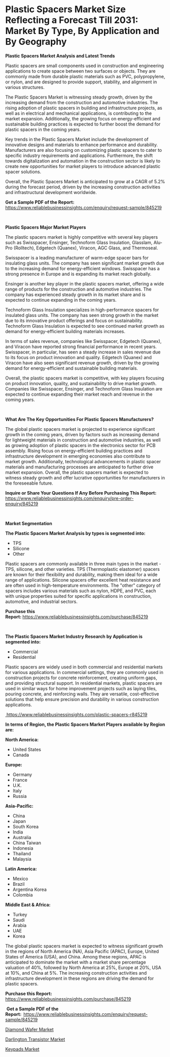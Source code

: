 <p><h1>Plastic Spacers Market Size Reflecting a Forecast Till 2031: Market By Type, By Application and By Geography</h1></p><p><strong>Plastic Spacers Market Analysis and Latest Trends</strong></p>
<p><p>Plastic spacers are small components used in construction and engineering applications to create space between two surfaces or objects. They are commonly made from durable plastic materials such as PVC, polypropylene, or nylon, and are designed to provide support, stability, and alignment in various structures.</p><p>The Plastic Spacers Market is witnessing steady growth, driven by the increasing demand from the construction and automotive industries. The rising adoption of plastic spacers in building and infrastructure projects, as well as in electrical and mechanical applications, is contributing to the market expansion. Additionally, the growing focus on energy-efficient and sustainable building practices is expected to further boost the demand for plastic spacers in the coming years.</p><p>Key trends in the Plastic Spacers Market include the development of innovative designs and materials to enhance performance and durability. Manufacturers are also focusing on customizing plastic spacers to cater to specific industry requirements and applications. Furthermore, the shift towards digitalization and automation in the construction sector is likely to create new opportunities for market players to introduce advanced plastic spacer solutions.</p><p>Overall, the Plastic Spacers Market is anticipated to grow at a CAGR of 5.2% during the forecast period, driven by the increasing construction activities and infrastructural development worldwide.</p></p>
<p><strong>Get a Sample PDF of the Report:&nbsp;</strong> <a href="https://www.reliablebusinessinsights.com/enquiry/request-sample/845219">https://www.reliablebusinessinsights.com/enquiry/request-sample/845219</a></p>
<p>&nbsp;</p>
<p><strong>Plastic Spacers Major Market Players</strong></p>
<p><p>The plastic spacers market is highly competitive with several key players such as Swisspacer, Ensinger, Technoform Glass Insulation, Glasslam, Alu-Pro (Rolltech), Edgetech (Quanex), Viracon, AGC Glass, and Thermoseal. </p><p>Swisspacer is a leading manufacturer of warm-edge spacer bars for insulating glass units. The company has seen significant market growth due to the increasing demand for energy-efficient windows. Swisspacer has a strong presence in Europe and is expanding its market reach globally.</p><p>Ensinger is another key player in the plastic spacers market, offering a wide range of products for the construction and automotive industries. The company has experienced steady growth in its market share and is expected to continue expanding in the coming years.</p><p>Technoform Glass Insulation specializes in high-performance spacers for insulated glass units. The company has seen strong growth in the market due to its innovative product offerings and focus on sustainability. Technoform Glass Insulation is expected to see continued market growth as demand for energy-efficient building materials increases.</p><p>In terms of sales revenue, companies like Swisspacer, Edgetech (Quanex), and Viracon have reported strong financial performance in recent years. Swisspacer, in particular, has seen a steady increase in sales revenue due to its focus on product innovation and quality. Edgetech (Quanex) and Viracon have also seen significant revenue growth, driven by the growing demand for energy-efficient and sustainable building materials.</p><p>Overall, the plastic spacers market is competitive, with key players focusing on product innovation, quality, and sustainability to drive market growth. Companies like Swisspacer, Ensinger, and Technoform Glass Insulation are expected to continue expanding their market reach and revenue in the coming years.</p></p>
<p>&nbsp;</p>
<p><strong>What Are The Key Opportunities For Plastic Spacers Manufacturers?</strong></p>
<p><p>The global plastic spacers market is projected to experience significant growth in the coming years, driven by factors such as increasing demand for lightweight materials in construction and automotive industries, as well as growing adoption of plastic spacers in the electronics sector for PCB assembly. Rising focus on energy-efficient building practices and infrastructure development in emerging economies also contribute to market growth. Additionally, technological advancements in plastic spacer materials and manufacturing processes are anticipated to further drive market expansion. Overall, the plastic spacers market is expected to witness steady growth and offer lucrative opportunities for manufacturers in the foreseeable future.</p></p>
<p><strong>Inquire or Share Your Questions If Any Before Purchasing This Report:</strong> <a href="https://www.reliablebusinessinsights.com/enquiry/pre-order-enquiry/845219">https://www.reliablebusinessinsights.com/enquiry/pre-order-enquiry/845219</a></p>
<p>&nbsp;</p>
<p><strong>Market Segmentation</strong></p>
<p><strong>The Plastic Spacers Market Analysis by types is segmented into:</strong></p>
<p><ul><li>TPS</li><li>Silicone</li><li>Other</li></ul></p>
<p><p>Plastic spacers are commonly available in three main types in the market - TPS, silicone, and other varieties. TPS (Thermoplastic elastomer) spacers are known for their flexibility and durability, making them ideal for a wide range of applications. Silicone spacers offer excellent heat resistance and are often used in high-temperature environments. The "other" category of spacers includes various materials such as nylon, HDPE, and PVC, each with unique properties suited for specific applications in construction, automotive, and industrial sectors.</p></p>
<p><strong>Purchase this Report:&nbsp;</strong><a href="https://www.reliablebusinessinsights.com/purchase/845219">https://www.reliablebusinessinsights.com/purchase/845219</a></p>
<p>&nbsp;</p>
<p><strong>The Plastic Spacers Market Industry Research by Application is segmented into:</strong></p>
<p><ul><li>Commercial</li><li>Residential</li></ul></p>
<p><p>Plastic spacers are widely used in both commercial and residential markets for various applications. In commercial settings, they are commonly used in construction projects for concrete reinforcement, creating uniform gaps, and providing structural support. In residential markets, plastic spacers are used in similar ways for home improvement projects such as laying tiles, pouring concrete, and reinforcing walls. They are versatile, cost-effective solutions that help ensure precision and durability in various construction applications.</p></p>
<p><a href="https://www.reliablebusinessinsights.com/plastic-spacers-r845219">&nbsp;https://www.reliablebusinessinsights.com/plastic-spacers-r845219</a></p>
<p><strong>In terms of Region, the Plastic Spacers Market Players available by Region are:</strong></p>
<p>
    <p> <strong> North America: </strong>
        <ul>
            <li>United States</li>
            <li>Canada</li>
        </ul>
        </p> 
    <p> <strong> Europe: </strong>
        <ul>
            <li>Germany</li>
            <li>France</li>
            <li>U.K.</li>
            <li>Italy</li>
            <li>Russia</li>
        </ul>
        </p> 
    <p> <strong> Asia-Pacific: </strong>
        <ul>
            <li>China</li>
            <li>Japan</li>
            <li>South Korea</li>
            <li>India</li>
            <li>Australia</li>
            <li>China Taiwan</li>
            <li>Indonesia</li>
            <li>Thailand</li>
            <li>Malaysia</li>
        </ul>
        </p> 
    <p> <strong> Latin America: </strong>
        <ul>
            <li>Mexico</li>
            <li>Brazil</li>
            <li>Argentina Korea</li>
            <li>Colombia</li>
        </ul>
        </p> 
    <p> <strong> Middle East & Africa: </strong>
        <ul>
            <li>Turkey</li>
            <li>Saudi</li>
            <li>Arabia</li>
            <li>UAE</li>
            <li>Korea</li>
        </ul>
    </p>
    </p>
<p><p>The global plastic spacers market is expected to witness significant growth in the regions of North America (NA), Asia Pacific (APAC), Europe, United States of America (USA), and China. Among these regions, APAC is anticipated to dominate the market with a market share percentage valuation of 40%, followed by North America at 25%, Europe at 20%, USA at 10%, and China at 5%. The increasing construction activities and infrastructure development in these regions are driving the demand for plastic spacers.</p></p>
<p><strong>Purchase this Report: </strong><a href="https://www.reliablebusinessinsights.com/purchase/845219">https://www.reliablebusinessinsights.com/purchase/845219</a></p>
<p>&nbsp;<strong>Get a Sample PDF of the Report:&nbsp;&nbsp;</strong><a href="https://www.reliablebusinessinsights.com/enquiry/request-sample/845219">https://www.reliablebusinessinsights.com/enquiry/request-sample/845219</a></p>
<p><strong></strong></p>
<p><p><a href="https://github.com/tiannaStark1/Market-Research-Report-List-1/blob/main/diamond-wafer-market.md">Diamond Wafer Market</a></p><p><a href="https://github.com/trackie2000/Market-Research-Report-List-1/blob/main/darlington-transistor-market.md">Darlington Transistor Market</a></p><p><a href="https://view.publitas.com/reportprime-1/market-forecast-global-keypads-trends-and-impact-analysis-2024-2031-by-application-calculators-push-button-telephones-atms-point-of-sale-devices-combination-locks-digital-door-locks-others-and-by-type-numeric-keypad-others/">Keypads Market</a></p></p>